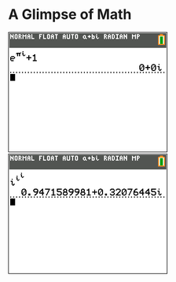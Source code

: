 # A Glimpse of Math

[<img src="repo/Vastleggen%209.png">](https://en.wikipedia.org/wiki/Euler%27s_identity)
[<img src="repo/Vastleggen%2010.png">](https://en.wikipedia.org/wiki/Complex_number)

